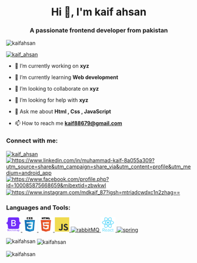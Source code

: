<h1 align="center">Hi 👋, I'm kaif ahsan</h1>
<h3 align="center">A passionate frontend developer from pakistan</h3>

<p align="left"> <img src="https://komarev.com/ghpvc/?username=kaifahsan&label=Profile%20views&color=0e75b6&style=flat" alt="kaifahsan" /> </p>

<p align="left"> <a href="https://twitter.com/kaif_ahsan" target="blank"><img src="https://img.shields.io/twitter/follow/kaif_ahsan?logo=twitter&style=for-the-badge" alt="kaif_ahsan" /></a> </p>

- 🔭 I’m currently working on **xyz**

- 🌱 I’m currently learning **Web development**

- 👯 I’m looking to collaborate on **xyz**

- 🤝 I’m looking for help with **xyz**

- 💬 Ask me about **Html , Css , JavaScript**

- 📫 How to reach me **kaif88679@gmail.com**

<h3 align="left">Connect with me:</h3>
<p align="left">
<a href="https://twitter.com/kaif_ahsan" target="blank"><img align="center" src="https://raw.githubusercontent.com/rahuldkjain/github-profile-readme-generator/master/src/images/icons/Social/twitter.svg" alt="kaif_ahsan" height="30" width="40" /></a>
<a href="https://linkedin.com/in/https://www.linkedin.com/in/muhammad-kaif-8a055a309?utm_source=share&utm_campaign=share_via&utm_content=profile&utm_medium=android_app" target="blank"><img align="center" src="https://raw.githubusercontent.com/rahuldkjain/github-profile-readme-generator/master/src/images/icons/Social/linked-in-alt.svg" alt="https://www.linkedin.com/in/muhammad-kaif-8a055a309?utm_source=share&utm_campaign=share_via&utm_content=profile&utm_medium=android_app" height="30" width="40" /></a>
<a href="https://fb.com/https://www.facebook.com/profile.php?id=100085875668659&mibextid=zbwkwl" target="blank"><img align="center" src="https://raw.githubusercontent.com/rahuldkjain/github-profile-readme-generator/master/src/images/icons/Social/facebook.svg" alt="https://www.facebook.com/profile.php?id=100085875668659&mibextid=zbwkwl" height="30" width="40" /></a>
<a href="https://instagram.com/https://www.instagram.com/mdkaif_87?igsh=mtriadcwdxc1n2zhag==" target="blank"><img align="center" src="https://raw.githubusercontent.com/rahuldkjain/github-profile-readme-generator/master/src/images/icons/Social/instagram.svg" alt="https://www.instagram.com/mdkaif_87?igsh=mtriadcwdxc1n2zhag==" height="30" width="40" /></a>
</p>

<h3 align="left">Languages and Tools:</h3>
<p align="left"> <a href="https://getbootstrap.com" target="_blank" rel="noreferrer"> <img src="https://raw.githubusercontent.com/devicons/devicon/master/icons/bootstrap/bootstrap-plain-wordmark.svg" alt="bootstrap" width="40" height="40"/> </a> <a href="https://www.w3schools.com/css/" target="_blank" rel="noreferrer"> <img src="https://raw.githubusercontent.com/devicons/devicon/master/icons/css3/css3-original-wordmark.svg" alt="css3" width="40" height="40"/> </a> <a href="https://www.w3.org/html/" target="_blank" rel="noreferrer"> <img src="https://raw.githubusercontent.com/devicons/devicon/master/icons/html5/html5-original-wordmark.svg" alt="html5" width="40" height="40"/> </a> <a href="https://developer.mozilla.org/en-US/docs/Web/JavaScript" target="_blank" rel="noreferrer"> <img src="https://raw.githubusercontent.com/devicons/devicon/master/icons/javascript/javascript-original.svg" alt="javascript" width="40" height="40"/> </a> <a href="https://www.rabbitmq.com" target="_blank" rel="noreferrer"> <img src="https://www.vectorlogo.zone/logos/rabbitmq/rabbitmq-icon.svg" alt="rabbitMQ" width="40" height="40"/> </a> <a href="https://reactjs.org/" target="_blank" rel="noreferrer"> <img src="https://raw.githubusercontent.com/devicons/devicon/master/icons/react/react-original-wordmark.svg" alt="react" width="40" height="40"/> </a> <a href="https://spring.io/" target="_blank" rel="noreferrer"> <img src="https://www.vectorlogo.zone/logos/springio/springio-icon.svg" alt="spring" width="40" height="40"/> </a> </p>

<p><img align="left" src="https://github-readme-stats.vercel.app/api/top-langs?username=kaifahsan&show_icons=true&locale=en&layout=compact" alt="kaifahsan" /></p>

<p>&nbsp;<img align="center" src="https://github-readme-stats.vercel.app/api?username=kaifahsan&show_icons=true&locale=en" alt="kaifahsan" /></p>

<p><img align="center" src="https://github-readme-streak-stats.herokuapp.com/?user=kaifahsan&" alt="kaifahsan" /></p>
